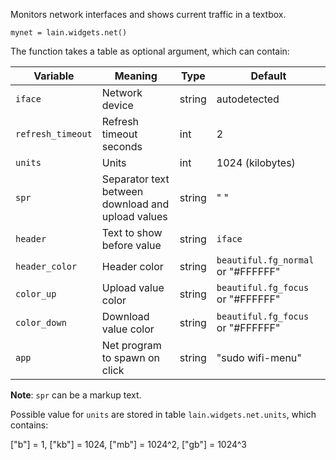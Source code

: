 Monitors network interfaces and shows current traffic in a textbox. 

    mynet = lain.widgets.net()

The function takes a table as optional argument, which can contain:

Variable | Meaning | Type | Default
--- | --- | --- | ---
`iface` | Network device | string | autodetected
`refresh_timeout` | Refresh timeout seconds | int | 2
`units` | Units | int | 1024 (kilobytes) 
`spr` | Separator text between download and upload values | string | " "
`header` | Text to show before value | string | `iface`
`header_color` | Header color | string | `beautiful.fg_normal` or "#FFFFFF"
`color_up` | Upload value color | string | `beautiful.fg_focus` or "#FFFFFF"
`color_down` | Download value color | string | `beautiful.fg_focus` or "#FFFFFF"
`app` | Net program to spawn on click | string | "sudo wifi-menu"

**Note**: `spr` can be a markup text.

Possible value for `units` are stored in table `lain.widgets.net.units`, which contains:

   ["b"] = 1,
   ["kb"] = 1024,
   ["mb"] = 1024^2,
   ["gb"] = 1024^3
